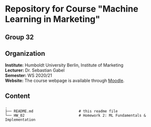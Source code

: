 # Repository for Course "Machine Learning in Marketing"

## Group 32

## Organization

__Institute:__ Humboldt University Berlin, Institute of Marketing <br>
__Lecturer:__ Dr. Sebastian Gabel <br>
__Semester:__ WS 2020/21 <br>
__Website:__ The course webpage is available through [Moodle](https://moodle.hu-berlin.de/course/view.php?id=98455).


## Content

```
.
├── README.md                     # this readme file
└── HW_02                         # Homework 2: ML Fundamentals & Implementation
```  


